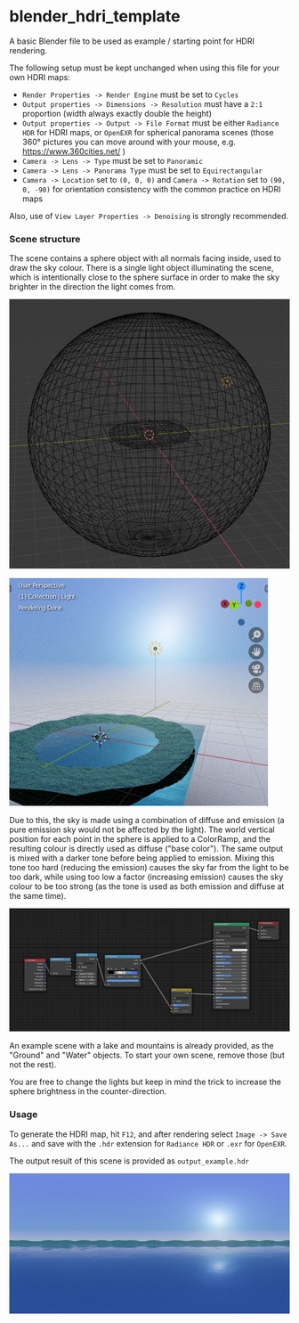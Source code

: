 # blender_hdri_template

A basic Blender file to be used as example / starting point for HDRI rendering.

The following setup must be kept unchanged when using this file for your own HDRI maps:

- `Render Properties -> Render Engine` must be set to `Cycles`
- `Output properties -> Dimensions -> Resolution` must have a `2:1` proportion (width always exactly double the height)
- `Output properties -> Output -> File Format` must be either `Radiance HDR` for HDRI maps, or `OpenEXR` for spherical panorama scenes (those 360&deg; pictures you can move around with your mouse, e.g. https://www.360cities.net/ )
- `Camera -> Lens -> Type` must be set to `Panoramic`
- `Camera -> Lens -> Panorama Type` must be set to `Equirectangular`
- `Camera -> Location` set to `(0, 0, 0)` and `Camera -> Rotation` set to `(90, 0, -90)` for orientation consistency with the common practice on HDRI maps

Also, use of `View Layer Properties -> Denoising` is strongly recommended.

### Scene structure

The scene contains a sphere object with all normals facing inside, used to draw the sky colour. There is a single light object illuminating the scene, which is intentionally close to the sphere surface in order to make the sky brighter in the direction the light comes from. 

![](./doc/img_01.png)

![](./doc/img_02.png)

Due to this, the sky is made using a combination of diffuse and emission (a pure emission sky would not be affected by the light). The world vertical position for each point in the sphere is applied to a ColorRamp, and the resulting colour is directly used as diffuse ("base color"). The same output is mixed with a darker tone before being applied to emission. Mixing this tone too hard (reducing the emission) causes the sky far from the light to be too dark, while using too low a factor (increasing emission) causes the sky colour to be too strong (as the tone is used as both emission and diffuse at the same time).

![](./doc/img_03.png)

An example scene with a lake and mountains is already provided, as the "Ground" and "Water" objects. To start your own scene, remove those (but not the rest). 

You are free to change the lights but keep in mind the trick to increase the sphere brightness in the counter-direction.

### Usage

To generate the HDRI map, hit `F12`, and after rendering select `Image -> Save As...` and save with the `.hdr` extension for `Radiance HDR` or `.exr` for `OpenEXR`.

The output result of this scene is provided as `output_example.hdr`

![](./doc/img_04.png)
